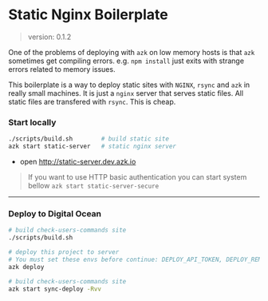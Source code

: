 # Static Nginx Boilerplate

> version: 0.1.2

One of the problems of deploying with `azk` on low memory hosts is that `azk` sometimes get compiling errors. e.g. `npm install` just exits with strange errors related to memory issues.

This boilerplate is a way to deploy static sites with `NGINX`, `rsync` and  `azk` in really small machines. It is just a `nginx` server that serves static files. All static files are transfered with `rsync`. This is cheap.

### Start locally

```sh
./scripts/build.sh        # build static site
azk start static-server   # static nginx server
```

- open http://static-server.dev.azk.io

> If you want to use HTTP basic authentication you can start system bellow
> `azk start static-server-secure`

---------------

### Deploy to Digital Ocean

```sh
# build check-users-commands site
./scripts/build.sh

# deploy this project to server
# You must set these envs before continue: DEPLOY_API_TOKEN, DEPLOY_REMOTE_IP, DEPLOY_REMOTE_PROJECT_PATH in `.env` file
azk deploy

# build check-users-commands site
azk start sync-deploy -Rvv
```
